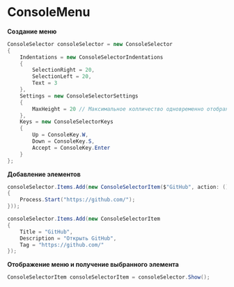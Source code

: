 # ConsoleMenu

**Создание меню**
```csharp
ConsoleSelector consoleSelector = new ConsoleSelector
{
    Indentations = new ConsoleSelectorIndentations
    {
        SelectionRight = 20,
        SelectionLeft = 20,
        Text = 3
    },
    Settings = new ConsoleSelectorSettings
    {
        MaxHeight = 20 // Максимальное колличество одновременно отображаемых элементов на экране. (По умолчанию ображаются все элементы сразу)
    },
    Keys = new ConsoleSelectorKeys 
    {
        Up = ConsoleKey.W,
        Down = ConsoleKey.S,
        Accept = ConsoleKey.Enter
    }
};
```


**Добавление элементов**
```csharp
consoleSelector.Items.Add(new ConsoleSelectorItem($"GitHub", action: () =>
{
    Process.Start("https://github.com/");
}));
```
```csharp
consoleSelector.Items.Add(new ConsoleSelectorItem 
{
    Title = "GitHub",
    Description = "Открыть GitHub",
    Tag = "https://github.com/"
});
```


**Отображение меню и получение выбранного элемента**
```csharp
ConsoleSelectorItem consoleSelectorItem = consoleSelector.Show();
```
